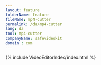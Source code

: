 ```yaml
---
layout: feature
folderName: feature
fileName: mp4-cutter
permalink: /da/mp4-cutter
lang: da
tool: mp4-cutter
companyName: safevideokit
domain : com
---
```


{% include VideoEditorIndex/index.html %}

   